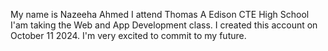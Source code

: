 My name is Nazeeha Ahmed
I attend Thomas A Edison CTE High School
I'am taking the Web and App Development class. 
I created this account on October 11 2024.
I'm very excited to commit to my future.

